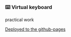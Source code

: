 ### ⌨️ Virtual keyboard
practical work

[Deployed to the github-pages](https://ksandr-sl.github.io/virtual-keyboard/)

